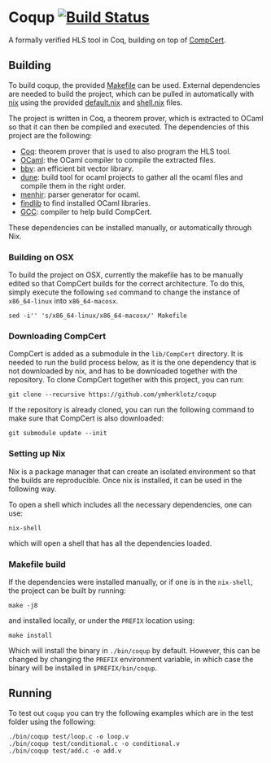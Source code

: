 # Coqup [![Build Status](https://travis-ci.com/ymherklotz/coqup.svg?token=qfBKKGwxeWkjDsy7e16x&branch=master)](https://travis-ci.com/ymherklotz/coqup)

A formally verified HLS tool in Coq, building on top of [CompCert](https://github.com/AbsInt/CompCert).

## Building

To build coqup, the provided [Makefile](/Makefile) can be used. External dependencies are needed to build the project, which can be pulled in automatically with [nix](https://nixos.org/nix/) using the provided [default.nix](/default.nix) and [shell.nix](/shell.nix) files.

The project is written in Coq, a theorem prover, which is extracted to OCaml so that it can then be compiled and executed. The dependencies of this project are the following:

- [Coq](https://coq.inria.fr/): theorem prover that is used to also program the HLS tool.
- [OCaml](https://ocaml.org/): the OCaml compiler to compile the extracted files.
- [bbv](https://github.com/mit-plv/bbv): an efficient bit vector library.
- [dune](https://github.com/ocaml/dune): build tool for ocaml projects to gather all the ocaml files and compile them in the right order.
- [menhir](http://gallium.inria.fr/~fpottier/menhir/): parser generator for ocaml.
- [findlib](https://github.com/ocaml/ocamlfind) to find installed OCaml libraries.
- [GCC](https://gcc.gnu.org/): compiler to help build CompCert.

These dependencies can be installed manually, or automatically through Nix.

### Building on OSX

To build the project on OSX, currently the makefile has to be manually edited so that CompCert builds for the correct architecture. To do this, simply execute the following `sed` command to change the instance of `x86_64-linux` into `x86_64-macosx`.

``` shell
sed -i'' 's/x86_64-linux/x86_64-macosx/' Makefile
```

### Downloading CompCert

CompCert is added as a submodule in the `lib/CompCert` directory. It is needed to run the build process below, as it is the one dependency that is not downloaded by nix, and has to be downloaded together with the repository. To clone CompCert together with this project, you can run:

``` shell
git clone --recursive https://github.com/ymherklotz/coqup
```

If the repository is already cloned, you can run the following command to make sure that CompCert is also downloaded:

``` shell
git submodule update --init
```

### Setting up Nix

Nix is a package manager that can create an isolated environment so that the builds are reproducible. Once nix is installed, it can be used in the following way.

To open a shell which includes all the necessary dependencies, one can use:

``` shell
nix-shell
```

which will open a shell that has all the dependencies loaded.

### Makefile build

If the dependencies were installed manually, or if one is in the `nix-shell`, the project can be built by running:

``` shell
make -j8
```

and installed locally, or under the `PREFIX` location using:

``` shell
make install
```

Which will install the binary in `./bin/coqup` by default. However, this can be changed by changing the `PREFIX` environment variable, in which case the binary will be installed in `$PREFIX/bin/coqup`.

## Running

To test out `coqup` you can try the following examples which are in the test folder using the following:

``` shell
./bin/coqup test/loop.c -o loop.v
./bin/coqup test/conditional.c -o conditional.v
./bin/coqup test/add.c -o add.v
```
